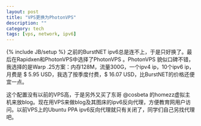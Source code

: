 ```yaml
---
layout: post
title: "VPS更换为PhotonVPS"
description: ""
category: tech
tags: [vps, network, ipv6]
---
```

{% include JB/setup %}
之前的BurstNET ipv6总是连不上，于是只好换了。最后在Rapidxen和PhotonVPS中选择了PhotonVPS 。PhotonVPS 貌似口碑不错，我选择的是Warp .25方案：内存128M，流量300G，一个ipv4 ip，10个ipv6 ip，月费是 $ 5.95 USD，我选了按季度付费，$ 16.07 USD，比BurstNET的价格还便宜一点。

这个配置没有以前的VPS高，于是另外又买了东哥 @cosbeta 的homezz虚拟主机来放blog。现在用VPS来做blog及其图床的ipv6反向代理，方便教育网用户访问。以前VPS上的Ubuntu PPA ipv6反向代理就只有关闭了，同学们自己另找代理吧。
